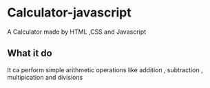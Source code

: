 # Calculator-javascript
A Calculator made by HTML ,CSS and Javascript
## What it do
It ca perform simple arithmetic operations like addition , subtraction , multipication and divisions

